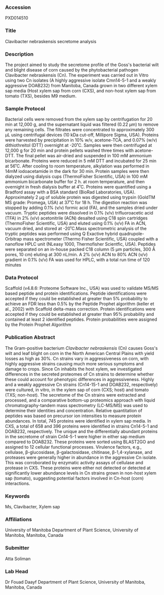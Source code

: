 ### Accession
PXD014510

### Title
Clavibacter nebraskensis secretome analysis

### Description
The project aimed to study the secretome profile of the Goss's bacterial wilt and blight disease of corn caused by the phytobacterial pathogen Clavibacter nebraskensis (Cn). The experiment was carried out in Vitro using two Cn isolates (A highly aggressive isolate Cmn14-5-1 and a weakly aggressive DOAB232) from Manitoba, Canada grown in two different xylem sap media (Host xylem sap from corn (CXS), and non-host xylem sap from tomato (TXS), besides M9 medium.

### Sample Protocol
Bacterial cells were removed from the xylem sap by centrifugation for 20 min at 12,000 g, and the supernatant liquid was filtered (0.22 μm) to remove any remaining cells.  The filtrates were concentrated to approximately 300 µL using centrifugal devices (10 kDa cut-off, Millipore Sigma, USA).  Proteins were harvested by precipitation in 10% w/v, acetone-TCA, and 0.07% (w/v) dithiothreitol (DTT) overnight at -20˚C.  Samples were then centrifuged at 12,000 g for 20 min and protein pellets washed three times with acetone-DTT.  The final pellet was air-dried and suspended in 100 mM ammonium bicarbonate.  Proteins were reduced in 5 mM DTT and incubated for 25 min at 56˚C. After cooling to room temperature, alkylation was performed in 14mM iodoacetamide in the dark for 30 min. Protein samples were then dialyzed using dialysis cups (ThermoFisher Scientific, USA) in 100 mM ammonium bicarbonate buffer for 2 h. at room temperature, and then overnight in fresh dialysis buffer at 4˚C. Proteins were quantified using a Bradford assay with a BSA standard (BioRad Laboratories, USA).  Approximately 2 µg of soluble protein was digested using trypsin (GoldTM MS grade: Promega, USA) at 37˚C for 18 h. The digestion reaction was stopped by adding 0.1% (v/v) formic acid (FA), and the samples dried under vacuum. Tryptic peptides were dissolved in 0.1% (v/v) trifluoroacetic acid (TFA) in 2% (v/v) acetonitrile (ACN) desalted using C18 spin cartridges (ThermoFisher Scientific, USA) and eluted using 0.1% (v/v) FA in ACN, vacuum dried, and stored at -20˚C.Mass spectrometric analysis of the tryptic peptides was performed using Q Exactive hybrid quadrupole-Orbitrap mass spectrometer (Thermo Fisher Scientific, USA) coupled with a nanoflow HPLC unit (NLeasy 1000, Thermofisher Scientfic, USA).  Peptides were separated on an in-house packed C18 column (5 μm particles, 300 Å pores, 10 cm) eluting at 300 nL/min.  A 2% (v/v) ACN to 80% ACN (v/v) gradient in 0.1% (v/v) FA was used for HPLC, with a total run time of 120 minutes

### Data Protocol
Scaffold (v4.8.6: Proteome Software Inc., USA) was used to validate MS/MS based peptide and protein identifications. Peptide identifications were accepted if they could be established at greater than 5% probability to achieve an FDR less than 0.5% by the Peptide Prophet algorithm (keller et al., 2002) with Scaffold delta-mass correction. Protein identifications were accepted if they could be established at greater than 95% probability and contained at least 2 identified peptides.  Protein probabilities were assigned by the Protein Prophet Algorithm

### Publication Abstract
The Gram-positive bacterium <i>Clavibacter nebraskensis</i> (Cn) causes Goss's wilt and leaf blight on corn in the North American Central Plains with yield losses as high as 30%. Cn strains vary in aggressiveness on corn, with highly aggressive strains causing much more serious symptoms and damage to crops. Since Cn inhabits the host xylem, we investigated differences in the secreted proteomes of Cn strains to determine whether these could account for phenotypic differences in aggressiveness. Highly and a weakly aggressive Cn strains (Cn14-15-1 and DOAB232, respectively) were cultured, in vitro, in the xylem sap of corn (CXS; host) and tomato (TXS; non-host). The secretome of the Cn strains were extracted and processed, and a comparative bottom-up proteomics approach with liquid chromatography-tandem mass spectrometry (LC-MS/MS) was used to determine their identities and concentration. Relative quantitation of peptides was based on precursor ion intensities to measure protein abundances. In total, 745 proteins were identified in xylem sap media. In CXS, a total of 658 and 396 proteins were identified in strains Cn14-5-1 and DOAB232, respectively. The unique and the differentially abundant proteins in the secretome of strain Cn14-5-1 were higher in either sap medium compared to DOAB232. These proteins were sorted using BLAST2GO and assigned to 12 cellular functional processes. Virulence factors, e.g., cellulase, &#x3b2;-glucosidase, &#x3b2;-galactosidase, chitinase, &#x3b2;-1,4-xylanase, and proteases were generally higher in abundance in the aggressive Cn isolate. This was corroborated by enzymatic activity assays of cellulase and protease in CXS. These proteins were either not detected or detected at significantly lower abundance levels in Cn strains grown in non-host xylem sap (tomato), suggesting potential factors involved in Cn-host (corn) interactions.

### Keywords
Ms, Clavibacter, Xylem sap

### Affiliations
University of Manitoba
Department of Plant Science, University of Manitoba, Manitoba, Canada

### Submitter
Atta Soliman

### Lab Head
Dr Fouad Daayf
Department of Plant Science, University of Manitoba, Manitoba, Canada


